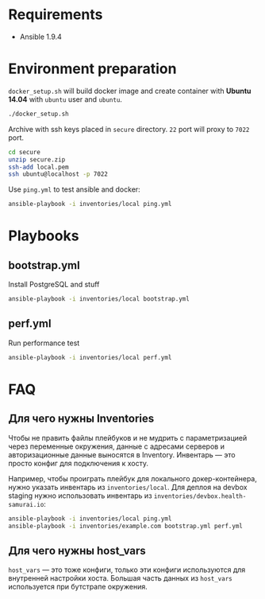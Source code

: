 # Requirements

* Ansible 1.9.4

# Environment preparation

`docker_setup.sh` will build docker image and create container with __Ubuntu 14.04__
with `ubuntu` user and `ubuntu`.

```bash
./docker_setup.sh
```

Archive with ssh keys placed in `secure` directory.
`22` port will proxy to `7022` port.

```bash
cd secure
unzip secure.zip
ssh-add local.pem
ssh ubuntu@localhost -p 7022
```

Use `ping.yml` to test ansible and docker:

```bash
ansible-playbook -i inventories/local ping.yml
```

# Playbooks

## bootstrap.yml

Install PostgreSQL and stuff

```bash
ansible-playbook -i inventories/local bootstrap.yml
```

## perf.yml

Run performance test

```bash
ansible-playbook -i inventories/local perf.yml
```

# FAQ

## Для чего нужны Inventories

Чтобы не править файлы плейбуков и не мудрить с параметризацией через
переменные окружения, данные с адресами серверов и авторизационные
данные выносятся в Inventory. Инвентарь — это просто конфиг для
подключения к хосту.

Например, чтобы проиграть плейбук для локального докер-контейнера,
нужно указать инвентарь из `inventories/local`. Для деплоя на devbox
staging нужно использовать инвентарь из
`inventories/devbox.health-samurai.io`:

```bash
ansible-playbook -i inventories/local ping.yml
ansible-playbook -i inventories/example.com bootstrap.yml perf.yml
```

## Для чего нужны host_vars

`host_vars` — это тоже конфиги, только эти конфиги используются для
внутренней настройки хоста.
Большая часть данных из `host_vars` используется при бутстрапе
окружения.
